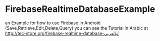 # FirebaseRealtimeDatabaseExample
an Example for how to use Firebase in Android (Save,Retrieve,Edit,Delete,Query)
you can see the Tutorial in Arabic at http://tec-store.org/firebase-realtime-database-بالعربي/ 
